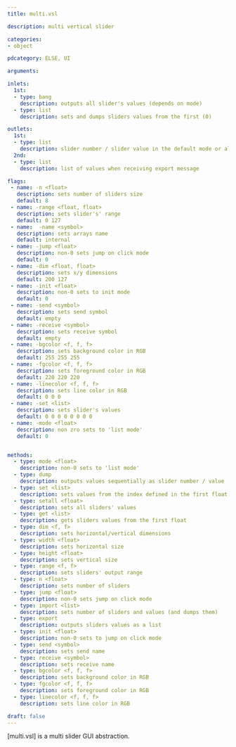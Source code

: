 ```yaml
---
title: multi.vsl

description: multi vertical slider

categories:
- object

pdcategory: ELSE, UI

arguments:

inlets:
  1st:
  - type: bang
    description: outputs all slider's values (depends on mode)
  - type: list
    description: sets and dumps sliders values from the first (0)

outlets:
  1st:
  - type: list
    description: slider number / slider value in the default mode or all values as a list in the "list mode"
  2nd:
  - type: list
    description: list of values when receiving export message

flags: 
 - name: -n <float>
   description: sets number of sliders size
   default: 8
 - name: -range <float, float>
   description: sets slider's' range
   default: 0 127
 - name:  -name <symbol>
   description: sets arrays name
   default: internal
 - name: -jump <float>
   description: non-0 sets jump on click mode
   default: 0
 - name: -dim <float, float>
   description: sets x/y dimensions
   default: 200 127
 - name: -init <float>
   description: non-0 sets to init mode
   default: 0
 - name: -send <symbol>
   description: sets send symbol
   default: empty
 - name: -receive <symbol>
   description: sets receive symbol
   default: empty
 - name: -bgcolor <f, f, f>
   description: sets background color in RGB
   default: 255 255 255
 - name: -fgcolor <f, f, f>
   description: sets foreground color in RGB
   default: 220 220 220
 - name: -linecolor <f, f, f>
   description: sets line color in RGB
   default: 0 0 0
 - name: -set <list>
   description: sets slider's values
   default: 0 0 0 0 0 0 0 0
 - name: -mode <float>
   description: non zro sets to 'list mode'
   default: 0


methods:
  - type: mode <float>
    description: non-0 sets to 'list mode'
  - type: dump
    description: outputs values sequentially as slider number / value
  - type: set <list>
    description: sets values from the index defined in the first float
  - type: setall <float>
    description: sets all sliders' values
  - type: get <list>
    description: gets sliders values from the first float
  - type: dim <f, f>
    description: sets horizontal/vertical dimensions
  - type: width <float>
    description: sets horizontal size
  - type: height <float>
    description: sets vertical size
  - type: range <f, f>
    description: sets sliders' output range
  - type: n <float>
    description: sets number of sliders
  - type: jump <float>
    description: non-0 sets jump on click mode
  - type: import <list>
    description: sets number of sliders and values (and dumps them)
  - type: export
    description: outputs sliders values as a list
  - type: init <float>
    description: non-0 sets to jump on click mode
  - type: send <symbol>
    description: sets send name
  - type: receive <symbol>
    description: sets receive name
  - type: bgcolor <f, f, f>
    description: sets background color in RGB
  - type: fgcolor <f, f, f>
    description: sets foreground color in RGB
  - type: linecolor <f, f, f>
    description: sets line color in RGB

draft: false
---
```


[multi.vsl] is a multi slider GUI abstraction.
